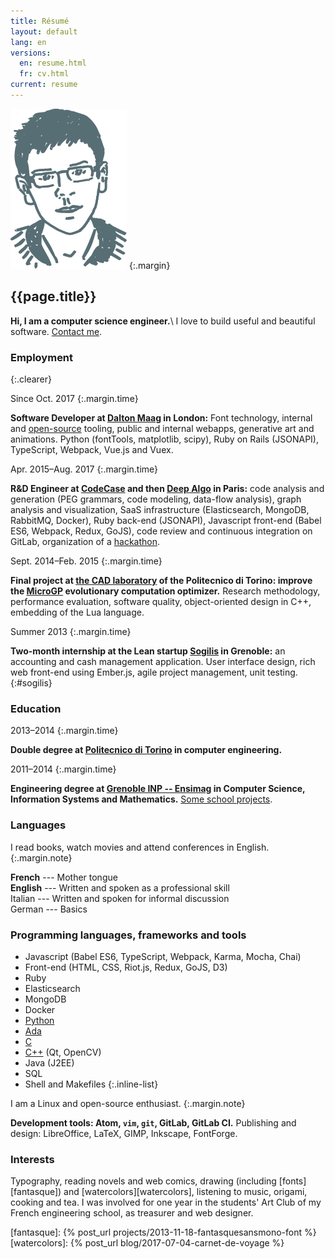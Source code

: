 ```yaml
---
title: Résumé
layout: default
lang: en
versions:
  en: resume.html
  fr: cv.html
current: resume
---
```


![Face](/public/tete.svg)
{:.margin}

{{page.title}}
--------------

**Hi, I am a computer science engineer.**\\
I love to build useful and beautiful software. <a href="mailto:&#106;&#097;&#110;&#121;&#046;&#098;&#101;&#108;&#108;&#117;&#122;&#064;&#104;&#111;&#116;&#109;&#097;&#105;&#108;&#046;&#102;&#114;">Contact me</a>.

### Employment
{:.clearer}

Since Oct. 2017
{:.margin.time}

**Software Developer at [Dalton Maag](http://www.daltonmaag.com/) in London:**
Font technology, internal and [open-source](https://github.com/googlei18n/glyphsLib)
tooling, public and internal webapps, generative art and animations. Python
(fontTools, matplotlib, scipy), Ruby on Rails (JSONAPI), TypeScript, Webpack,
Vue.js and Vuex.

Apr. 2015–Aug. 2017
{:.margin.time}

**R&D Engineer at [CodeCase](http://codecasesoftware.com/) and then
[Deep Algo](https://www.deepalgo.com/) in Paris:** code analysis and generation
(PEG grammars, code modeling, data-flow analysis), graph analysis and
visualization, SaaS infrastructure (Elasticsearch, MongoDB, RabbitMQ, Docker),
Ruby back-end (JSONAPI), Javascript front-end (Babel ES6, Webpack, Redux, GoJS),
code review and continuous integration on GitLab, organization of a
[hackathon](https://github.com/DeepAlgo/HackathonJune2017).

Sept. 2014–Feb. 2015
{:.margin.time}

**Final project at [the CAD laboratory](http://www.cad.polito.it/) of the
Politecnico di Torino: improve the [MicroGP](http://ugp3.sourceforge.net/) evolutionary computation
optimizer.** Research methodology, performance evaluation, software quality,
object-oriented design in C++, embedding of the Lua language.

Summer 2013
{:.margin.time}

**Two-month internship at the Lean startup [Sogilis](http://sogilis.com/) in
Grenoble:** an accounting and cash management application. User interface
design, rich web front-end using Ember.js, agile project management, unit testing.
{:#sogilis}


### Education

2013–2014
{:.margin.time}

**Double degree at [Politecnico di Torino](http://www.polito.it) in computer engineering.**

2011–2014
{:.margin.time}

**Engineering degree at [Grenoble INP --
Ensimag](http://ensimag.grenoble-inp.fr) in Computer Science, Information
Systems and Mathematics.** [Some school projects](projects.html#school).


### Languages

I read books, watch movies and attend conferences in English.
{:.margin.note}

**French** --- Mother tongue<br />
**English** --- Written and spoken as a professional skill<br />
Italian --- Written and spoken for informal discussion<br/>
German --- Basics


### Programming languages, frameworks and tools

* Javascript (Babel ES6, TypeScript, Webpack, Karma, Mocha, Chai)
* Front-end (HTML, CSS, Riot.js, Redux, GoJS, D3)
* Ruby
* Elasticsearch
* MongoDB
* Docker
* <a href="{% post_url projects/2013-06-14-robair %}" title="Example project: a robot">Python</a>
* <a href="{% post_url projects/2013-01-15-compiler-for-java-subset %}" title="Example project: a compiler">Ada</a>
* <a href="{% post_url projects/2012-12-10-various-c-projects %}" title="Example project: a shell">C</a>
* <a href="{% post_url projects/2013-06-12-AgileTouch-distributed-scrum %}" title="Example project: augmented agile backlog">C++</a> (Qt, OpenCV)
* Java (J2EE)
* SQL
* Shell and Makefiles
{:.inline-list}

I am a Linux and open-source enthusiast.
{:.margin.note}

**Development tools: Atom, `vim`, `git`, GitLab, GitLab CI.**
Publishing and design: LibreOffice, LaTeX, GIMP, Inkscape, FontForge.

### Interests

Typography, reading novels and web comics, drawing (including
[fonts][fantasque]) and [watercolors][watercolors],
listening to music, origami, cooking and tea.
I was involved for one year in the students' Art Club of my
French engineering school, as treasurer and web designer.

[fantasque]: {% post_url projects/2013-11-18-fantasquesansmono-font %}
[watercolors]: {% post_url blog/2017-07-04-carnet-de-voyage %}
